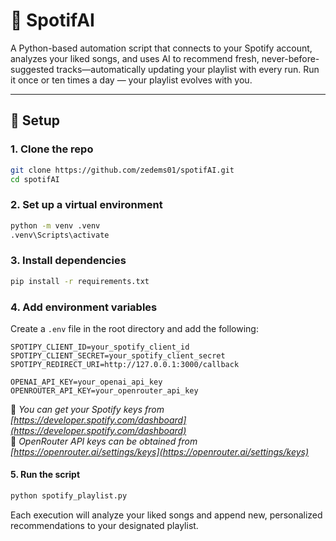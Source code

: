 # 🎵 SpotifAI

A Python-based automation script that connects to your Spotify account, analyzes your liked songs, and uses AI to recommend fresh, never-before-suggested tracks—automatically updating your playlist with every run. Run it once or ten times a day — your playlist evolves with you.

---

## 🔧 Setup

### 1. Clone the repo

```bash
git clone https://github.com/zedems01/spotifAI.git
cd spotifAI
```

### 2. Set up a virtual environment

```bash
python -m venv .venv
.venv\Scripts\activate
```

### 3. Install dependencies

```bash
pip install -r requirements.txt
```

### 4. Add environment variables

Create a `.env` file in the root directory and add the following:

```env
SPOTIPY_CLIENT_ID=your_spotify_client_id
SPOTIPY_CLIENT_SECRET=your_spotify_client_secret
SPOTIPY_REDIRECT_URI=http://127.0.0.1:3000/callback

OPENAI_API_KEY=your_openai_api_key
OPENROUTER_API_KEY=your_openrouter_api_key
```

📌 *You can get your Spotify keys from [https://developer.spotify.com/dashboard](https://developer.spotify.com/dashboard)*   
📌 *OpenRouter API keys can be obtained from [https://openrouter.ai/settings/keys](https://openrouter.ai/settings/keys)*

#### 5. Run the script

```bash
python spotify_playlist.py
```

Each execution will analyze your liked songs and append new, personalized recommendations to your designated playlist.

